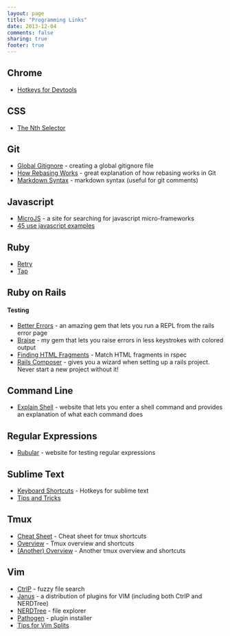 ```yaml
---
layout: page
title: "Programming Links"
date: 2013-12-04
comments: false
sharing: true
footer: true
---
```


## Chrome
* [Hotkeys for Devtools](https://developer.chrome.com/devtools/docs/shortcuts)

## CSS
* [The Nth Selector](http://nthmaster.com/)

## Git
* [Global Gitignore](https://help.github.com/articles/ignoring-files#create-a-global-gitignore) - creating a global gitignore file
* [How Rebasing Works](http://lostechies.com/joshuaflanagan/2010/09/03/use-gitk-to-understand-git/) - great explanation of how rebasing works in Git
* [Markdown Syntax](http://daringfireball.net/projects/markdown/syntax) - markdown syntax (useful for git comments)


## Javascript
* [MicroJS](http://microjs.com/#) - a site for searching for javascript micro-frameworks
* [45 use javascript examples](http://flippinawesome.org/2013/12/23/45-useful-javascript-tips-tricks-and-best-practices)

## Ruby
* [Retry](http://stackoverflow.com/questions/12878888/workaround-for-twitter-api-rate-limiting/12878937#12878937)
* [Tap](http://www.seejohncode.com/2012/01/02/ruby-tap-that/)

## Ruby on Rails
#### Testing
* [Better Errors](https://github.com/charliesome/better_errors) - an amazing gem that lets you run a REPL from the rails error page
* [Braise](https://github.com/MrAlexLau/braise) - my gem that lets you raise errors in less keystrokes with colored output
* [Finding HTML Fragments](http://robots.thoughtbot.com/use-capybara-on-any-html-fragment-or-page) - Match HTML fragments in rspec
* [Rails Composer](http://railsapps.github.io/rails-composer/) - gives you a wizard when setting up a rails project. Never start a new project without it!

## Command Line
* [Explain Shell](http://explainshell.com/) - website that lets you enter a shell command and provides an explanation of what each command does

## Regular Expressions
* [Rubular](http://rubular.com/) - website for testing regular expressions

## Sublime Text
* [Keyboard Shortcuts](http://sublime-text-unofficial-documentation.readthedocs.org/en/latest/reference/keyboard_shortcuts_osx.html) - Hotkeys for sublime text
* [Tips and Tricks](http://blog.generalassemb.ly/sublime-text-3-tips-tricks-shortcuts/)

## Tmux
* [Cheat Sheet](https://gist.github.com/MohamedAlaa/2961058) - Cheat sheet for tmux shortcuts
* [Overview](http://www.danielmiessler.com/study/tmux/) - Tmux overview and shortcuts
* [(Another) Overview](http://blog.hawkhost.com/2010/06/28/tmux-the-terminal-multiplexer/) - Another tmux overview and shortcuts

## Vim
* [CtrlP](https://github.com/kien/ctrlp.vim) - fuzzy file search
* [Janus](https://github.com/carlhuda/janus) - a distribution of plugins for VIM (including both CtrlP and NERDTree)
* [NERDTree](https://github.com/scrooloose/nerdtree) - file explorer
* [Pathogen](https://github.com/tpope/vim-pathogen) - plugin installer
* [Tips for Vim Splits](http://robots.thoughtbot.com/vim-splits-move-faster-and-more-naturally)
